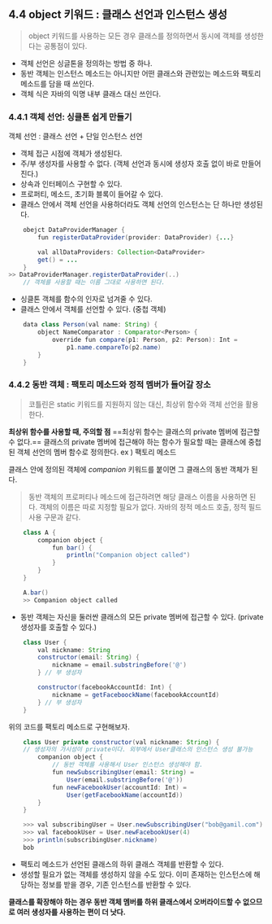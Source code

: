 ## 4.4 object 키워드 :  클래스 선언과 인스턴스 생성
> object 키워드를 사용하는 모든 경우 클래스를 정의하면서 동시에 객체를 생성한다는 공통점이 있다.

* 객체 선언은 싱글톤을 정의하는 방법 중 하나.
* 동반 객체는 인스턴스 메소드는 아니지만 어떤 클래스와 관련있는 메소드와 팩토리 메소드를 담을 때 쓰인다.
* 객체 식은 자바의 익명 내부 클래스 대신 쓰인다.

### 4.4.1 객체 선언: 싱클톤 쉽게 만들기
객체 선언 : 클래스 선언 + 단일 인스턴스 선언

* 객체 접근 시점에 객체가 생성된다.
* 주/부 생성자를 사용할 수 없다.
   (객체 선언과 동시에 생성자 호출 없이 바로 만들어진다.)
* 상속과 인터페이스 구현할 수 있다.
* 프로퍼티, 메소드, 초기화 블록이 들어갈 수 있다.
* 클래스 안에서 객체 선언을 사용하더라도 객체 선언의 인스턴스는 단 하나만 생성된다.
```java
	obejct DataProviderManager {
		fun registerDataProvider(provider: DataProvider) {...}

		val allDataProviders: Collection<DataProvider>
		get() = ...
	}
>> DataProviderManager.registerDataProvider(..)
	// 객체를 사용할 때는 이름 그대로 사용하면 된다.
```
* 싱클톤 객체를 함수의 인자로 넘겨줄 수 있다.
*  클래스 안에서 객체를 선언할 수 있다. (중첩 객체)
```java
	data class Person(val name: String) {
		object NameComparator : Comparator<Person> {
			override fun compare(p1: Person, p2: Person): Int =
				p1.name.compareTo(p2.name)
		}
	} 
```

### 4.4.2 동반 객체 : 팩토리 메소드와 정적 멤버가 들어갈 장소
> 코틀린은 static 키워드를 지원하지 않는 대신, 최상위 함수와 객체 선언을 활용한다.

**최상위 함수를 사용할 때, 주의할 점**
==최상위 함수는 클래스의 private 멤버에 접근할 수 없다.==
클래스의 private 멤버에 접근해야 하는 함수가 필요할 때는 클래스에 중첩된 객체 선언의 멤버 함수로 정의한다.
ex ) 팩토리 메소드

클래스 안에 정의된 객체에 _companion_ 키워드를 붙이면 그 클래스의 동반 객체가 된다.
> 동반 객체의 프로퍼티나 메소드에 접근하려면 해당 클래스 이름을 사용하면 된다.
> 객체의 이름은 따로 지정할 필요가 없다.
> 자바의 정적 메소드 호출, 정적 필드 사용 구문과 같다.

```java
	class A {
		companion object {
			fun bar() {
				println("Companion object called")
			}
		}
	}

	A.bar()
	>> Companion object called
```
* 동반 객체는 자신을 둘러싼 클래스의 모든 private 멤버에 접근할 수 있다.
	(private 생성자를 호출할 수 있다.)
```java
	class User {
		val nickname: String
		constructor(email: String) {
			nickname = email.substringBefore('@')
		} // 부 생성자

		constructor(facebookAccountId: Int) {
			nickname = getFaceboockName(facebookAccountId)
		} // 부 생성자
	}
```

위의 코드를 팩토리 메소드로 구현해보자.

```java
	class User private constructor(val nickname: String) { 
	// 생성자의 가시성이 private이다. 외부에서 User클래스의 인스턴스 생성 불가능
		companion object { 
			// 동반 객체를 사용해서 User 인스턴스 생성해야 함.
			fun newSubscribingUser(email: String) = 
				User(email.substringBefore('@'))
			fun newFacebookUser(accountId: Int) = 
				User(getFacebookName(accountId))
		}
	}

	>>> val subscribingUser = User.newSubscribingUser("bob@gamil.com")
	>>> val facebookUser = User.newFacebookUser(4)
	>>> println(subscribingUser.nickname)
	bob
```
* 팩토리 메소드가 선언된 클래스의 하위 클래스 객체를 반환할 수 있다.
* 생성할 필요가 없는 객체를 생성하지 않을 수도 있다.
	이미 존재하는 인스턴스에 해당하는 정보를 받을 경우, 기존 인스턴스를 반환할 수 있다.

**클래스를 확장해야 하는 경우 동반 객체 멤버를 하위 클래스에서 오버라이드할 수 없으므로 여러 생성자를 사용하는 편이 더 낫다.**
